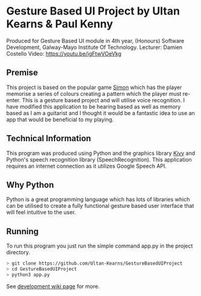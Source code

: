 # Gesture Based UI Project by Ultan Kearns & Paul Kenny

Produced for Gesture Based UI module in 4th year, (Honours) Software Development, Galway-Mayo Institute Of Technology.
Lecturer: Damien Costello
Video: https://youtu.be/jgFtwVOeVkg
## Premise

This project is based on the popular game [Simon](https://en.wikipedia.org/wiki/Simon_(game)) which has the player memorise a series of colours creating a pattern which the player must re-enter. This is a gesture based project and will utilise voice recognition.  I have modified this application to be hearing based as well as memory based as I am a guitarist and I thought it would be a fantastic idea to use an app that would be beneficial to my playing.

## Technical Information

This program was produced using Python and the graphics library [Kivy](https://kivy.org/#home) and Python's speech recognition library (SpeechRecognition).  This application requires an internet connection as it utilizes Google Speech API.

## Why Python

Python is a great programming language which has lots of libraries which can be utilised to create a fully functional gesture based user interface that will feel intuitive to the user.

## Running

To run this program you just run the simple command app.py in the project directory.

```bash
> git clone https://github.com/Ultan-Kearns/GestureBasedUIProject
> cd GestureBasedUIProject
> python3 app.py
```

See [development wiki page](https://github.com/Ultan-Kearns/GestureBasedUIProject/wiki/Development) for more.
